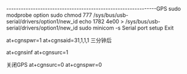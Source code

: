 --------------------------------------------------------------GPS
sudo modprobe option
sudo chmod 777 /sys/bus/usb-serial/drivers/option1/new_id
echo 1782 4e00 > /sys/bus/usb-serial/drivers/option1/new_id
sudo minicom -s
    Serial port setup
    Exit

at+cgnspwr=1
at+cgnsaid=31,1,1,1
三分钟后

at+cgnsinf
at+cgnsurc=1

关闭GPS
at+cgnsurc=0
at+cgnspwr=0
